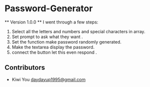 # Password-Generator

** Version 1.0.0 ** 
I went through a few steps:
1. Select all the letters and numbers and special characters in array.
2. Set prompt to ask what they want .
3. Set the function make password randomly generated. 
4. Make the textarea display the password.
5. connect the button let this even respond .

## Contributors
- Kiwi You <daydayup1995@gmail.com>


